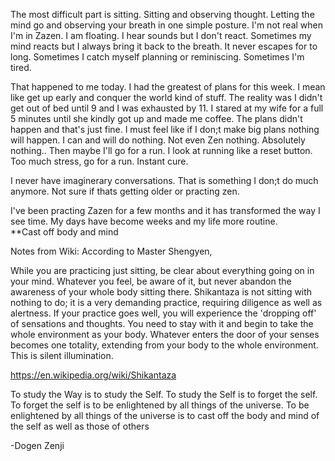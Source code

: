 
The most difficult part is sitting.  Sitting and observing thought.  Letting the mind go and observing your breath in one simple posture.  I'm not real when I'm in Zazen.  I am floating.  I hear sounds but I don't react.  Sometimes my mind reacts but I always bring it back to the breath.  It never escapes for to long.  Sometimes I catch myself planning or reminiscing.  Sometimes I'm tired.  


That happened to me today.  I had the greatest of plans for this week.  I mean like get up early and conquer the world kind of stuff.  The reality was I didn't get out of bed until 9 and I was exhausted by 11.  I stared at my wife for a full 5 minutes until she kindly got up and made me coffee.  The plans didn't happen and that's just fine.  I must feel like if I don;t make big plans nothing will happen.  I can and will do nothing.  Not even Zen nothing.  Absolutely nothing..  Then maybe I'll go for a run.  I look at running like a reset button.  Too much stress, go for a run.  Instant cure.    


I never have imaginerary conversations.  That is something I don;t do much anymore. Not sure if thats getting older or practing zen.         


I've been practing Zazen for a few months and it has transformed the way I see time.  My days have become weeks and my life more routine.  
**Cast off body and mind

Notes from Wiki:
According to Master Shengyen,

While you are practicing just sitting, be clear about everything going on in your mind. Whatever you feel, be aware of it, but never abandon the awareness of your whole body sitting there. Shikantaza is not sitting with nothing to do; it is a very demanding practice, requiring diligence as well as alertness. If your practice goes well, you will experience the 'dropping off' of sensations and thoughts. You need to stay with it and begin to take the whole environment as your body. Whatever enters the door of your senses becomes one totality, extending from your body to the whole environment. This is silent illumination.

https://en.wikipedia.org/wiki/Shikantaza



To study the Way is to study the Self. To study the Self is to forget the self. To forget the self is to be enlightened by all things of the universe. To be enlightened by all things of the universe is to cast off the body and mind of the self as well as those of others

-Dogen Zenji
